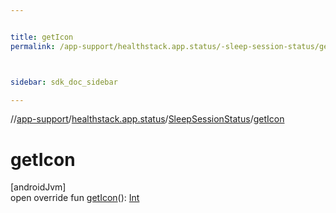 ```yaml
---


title: getIcon
permalink: /app-support/healthstack.app.status/-sleep-session-status/get-icon.html



sidebar: sdk_doc_sidebar

---
```



//[app-support](/app-support.html)/[healthstack.app.status](../index.html)/[SleepSessionStatus](index.html)/[getIcon](get-icon.html)



# getIcon



[androidJvm]\
open override fun [getIcon](get-icon.html)(): [Int](https://kotlinlang.org/api/latest/jvm/stdlib/kotlin/-int/index.html)






